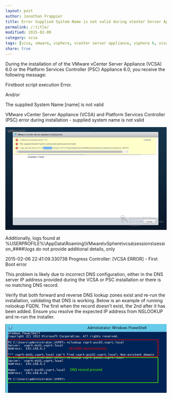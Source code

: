 ```yaml
---
layout: post
author: Jonathan Frappier
title: Error Supplied System Name is not valid during vCenter Server Appliance 6 installation
permalink: /:title/
modified: 2015-02-09
category: vcsa
tags: [vcsa, vmware, vsphere, vcenter server appliance, vsphere 6, vcsa 6]
share: true
---
```


During the installation of of the VMware vCenter Server Appliance (VCSA) 6.0 or the Platform Services Controller (PSC) Appliance 6.0, you receive the following message:

Firstboot script execution Error.

And/or

The supplied System Name [name] is not valid

VMware vCenter Server Appliance (VCSA) and Platform Services Controller (PSC) error during installation - supplied system name is not valid

<img src="/images/fulls/vmware-vcsa-psc-appliance-6-error-system-name-not-valid.png" class="fit image">

Additionally, logs found at %USERPROFILE%\AppData\Roaming\VMware\vSphere\vcsa\sessions\session_####\logs do not provide additional details, only

2015-02-06 22:41:09.330738 Progress Controller: [VCSA ERROR] - First Boot error

This problem is likely due to incorrect DNS configuration, either in the DNS server IP address provided during the VCSA or PSC installation or there is no matching DNS record.

Verify that both forward and reverse DNS lookup zones exist and re-run the installation, validating that DNS is working. Below is an example of running nslookup FQDN. The first when the record doesn't exist, the 2nd after it has been added. Ensure you resolve the expected IP address from NSLOOKUP and re-run the installer.

<img src="/images/fulls/dns.png" class="fit image">